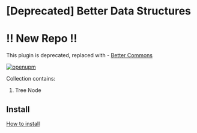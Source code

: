 # [Deprecated] Better Data Structures

# !! New Repo !!
This plugin is deprecated, replaced with - [Better Commons](https://github.com/techno-dwarf-works/better-commons)

[![openupm](https://img.shields.io/npm/v/com.uurha.betterdatastructures?label=openupm&registry_uri=https://package.openupm.com)](https://openupm.com/packages/com.uurha.betterdatastructures/)

Collection contains:
1. Tree Node

## Install
[How to install](https://github.com/uurha/BetterPluginCollection/wiki/How-to-install)
